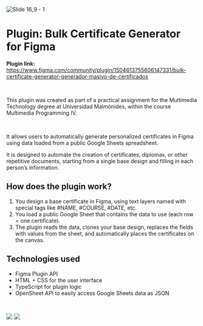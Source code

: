 
![Slide 16_9 - 1](https://github.com/user-attachments/assets/616184ce-1cd5-445e-8efa-9b6746d37f0e)

<h1>Plugin: Bulk Certificate Generator for Figma </h1>

<b>Plugin link:</b> https://www.figma.com/community/plugin/1504613755606147331/bulk-certificate-generator-generador-masivo-de-certificados

<br> 

This plugin was created as part of a practical assignment for the Multimedia Technology degree at Universidad Maimónides, within the course Multimedia Programming IV.

<br>

It allows users to automatically generate personalized certificates in Figma using data loaded from a public Google Sheets spreadsheet.

It is designed to automate the creation of certificates, diplomas, or other repetitive documents, starting from a single base design and filling in each person’s information.

<h2>How does the plugin work?</h2>
<ol>
  <li>You design a base certificate in Figma, using text layers named with special tags like #NAME, #COURSE, #DATE, etc.</li>
  <li>You load a public Google Sheet that contains the data to use (each row = one certificate).</li>
  <li>The plugin reads the data, clones your base design, replaces the fields with values from the sheet, and automatically places the certificates on the canvas.</li>
</ol>


<h2>Technologies used</h2>
<ul>
  <li>Figma Plugin API</li>
  <li>HTML + CSS for the user interface</li>
  <li>TypeScript for plugin logic</li>
  <li>OpenSheet API to easily access Google Sheets data as JSON</li>
  
</ul>

<br>
<p align="left">
<img src="https://img.shields.io/badge/STATUS-EN%20DESAROLLO-green">
<img src="https://img.shields.io/github/stars/angelesrveron?style=social">
  
</p>







